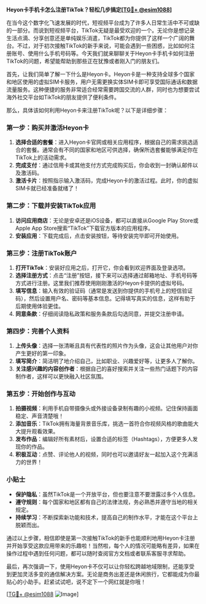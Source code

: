 **Heyon卡手机卡怎么注册TikTok？轻松几步搞定[[TG💪+ @esim1088](https://t.me/s/esim1088)]**

在当今这个数字化飞速发展的时代，短视频平台成为了许多人日常生活中不可或缺的一部分。而说到短视频平台，TikTok无疑是最受欢迎的一个。无论你是想记录生活点滴、分享创意还是单纯娱乐消遣，TikTok都为你提供了这样一个广阔的舞台。不过，对于初次接触TikTok的新手来说，可能会遇到一些困惑，比如如何注册账号、使用什么手机号码等。今天我们就来聊聊关于Heyon卡手机卡如何注册TikTok的问题，希望能帮助到那些正在犹豫或者刚入门的朋友们。

首先，让我们简单了解一下什么是Heyon卡。Heyon卡是一种支持全球多个国家和地区使用的虚拟SIM卡服务，用户无需更换实体SIM卡即可享受国际通话和数据流量服务。这种便捷的服务非常适合经常需要跨国交流的人群，同时也为想要尝试海外社交平台如TikTok的朋友提供了便利条件。

那么，具体该如何利用Heyon卡来注册TikTok呢？以下是详细步骤：

### 第一步：购买并激活Heyon卡

1. **选择合适的套餐**：进入Heyon卡官网或相关应用程序，根据自己的需求挑选适合的套餐。通常会有不同的国家和地区可供选择，确保所选套餐能够满足你在TikTok上的活动需求。
2. **完成支付**：通过信用卡或其他支付方式完成购买后，你会收到一封确认邮件以及激活码。
3. **激活卡片**：按照指示输入激活码，完成Heyon卡的激活过程。此时，你的虚拟SIM卡就已经准备就绪了！

### 第二步：下载并安装TikTok应用

1. **访问应用商店**：无论是安卓还是iOS设备，都可以直接从Google Play Store或Apple App Store搜索“TikTok”下载官方版本的应用程序。
2. **安装应用**：下载完成后，点击安装按钮，等待安装完毕即可开始使用。

### 第三步：注册TikTok账户

1. **打开TikTok**：安装好应用之后，打开它，你会看到欢迎界面及登录选项。
2. **选择注册方式**：点击“注册”按钮，接下来可以选择通过邮箱地址、手机号码等方式进行注册。这里我们推荐使用刚刚激活的Heyon卡提供的虚拟号码。
3. **填写信息**：输入有效的验证码（通常是发送到你提供的手机号上的短信验证码），然后设置用户名、密码等基本信息。记得填写真实的信息，这样有助于后期使用体验更佳。
4. **同意条款**：仔细阅读隐私政策和服务条款后勾选同意，并提交注册申请。

### 第四步：完善个人资料

1. **上传头像**：选择一张清晰且具有代表性的照片作为头像，这会让其他用户对你产生更好的第一印象。
2. **填写简介**：简洁明了地介绍自己，比如职业、兴趣爱好等，让更多人了解你。
3. **关注感兴趣的内容创作者**：根据自己的喜好搜索并关注一些热门话题下的内容制作者，这样可以更快融入社区氛围。

### 第五步：开始创作与互动

1. **拍摄视频**：利用手机自带摄像头或外接设备录制有趣的小视频。记住保持画面稳定、声音清楚哦！
2. **添加音乐**：TikTok拥有海量背景音乐库，挑选一首符合你视频风格的歌曲能大大提升观看效果。
3. **发布作品**：编辑好所有素材后，设置合适的标签（Hashtags），方便更多人发现你的作品。
4. **积极互动**：点赞、评论他人的视频，同时也可以邀请好友一起加入这个充满活力的世界！

### 小贴士

- **保护隐私**：虽然TikTok是一个开放平台，但也要注意不要泄露过多个人信息。
- **遵守规则**：每个国家和地区都有自己的法律法规，务必熟悉并遵守当地的相关规定。
- **持续学习**：不断探索新功能和技术，提高自己的制作水平，才能在这个平台上脱颖而出。

通过以上步骤，相信即使是第一次接触TikTok的新手也能顺利地用Heyon卡注册并开始享受这款应用带来的乐趣啦！当然啦，每个人的情况可能略有差异，如果在操作过程中遇到任何问题，都可以随时查阅官方文档或者联系客服寻求帮助。

最后，再次强调一下，使用Heyon卡不仅可以让你轻松跨越地域限制，还能享受到更加灵活多变的通信解决方案。无论是商务出差还是休闲旅行，它都能成为你最贴心的小助手。赶紧试试吧，说不定下一个网红就是你哦！

[[TG💪+ @esim1088](https://t.me/s/esim1088) ![Image](https://i.postimg.cc/4NQfJmqS/Snipaste-2025-05-13-00-14-12.png)]